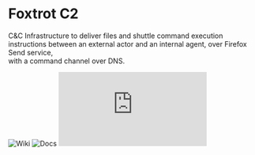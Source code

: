 # Foxtrot C2 


 C&C Infrastructure to deliver files and shuttle command execution instructions 
 between an external actor and an internal agent, over Firefox Send service,  
 with a command channel over DNS.

![Wiki](https://github.com/dsnezhkov/foxtrot/wiki)
![Docs](https://github.com/dsnezhkov/foxtrot/tree/master/docs)
![Example](https://github.com/dsnezhkov/foxtrot/tree/master/docs/run.sh)
